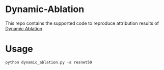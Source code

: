 # Dynamic-Ablation
This repo contains the supported code to reproduce attribution results of [Dynamic Ablation](https://github.com/ChopsticksAN/Dynamic-Ablation).
# Usage
```
python dynamic_ablation.py -a resnet50
```
